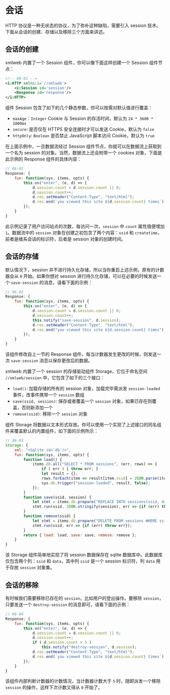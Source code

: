 # 会话

HTTP 协议是一种无状态的协议，为了弥补这种缺陷，需要引入 session 技术。下面从会话的创建、存储以及移除三个方面来讲述。

## 会话的创建

xmlweb 内置了一个 Session 组件，你可以像下面这样创建一个 Session 组件节点：

```xml
<!-- 06-01 -->
<i:HTTP xmlns:i='//xmlweb'>
    <i:Session id='session'/>
    <Response id='response'/>
</i:HTTP>
```

组件 Session 包含了如下的几个静态参数，你可以按需对默认值进行覆盖：

- `maxAge`：`Integer` Cookie 与 Session 的存活时间，默认为 `24 * 3600 * 1000ms`
- `secure`: 是否仅在 HTTPS 安全连接时才可以发送 Cookie，默认为 `false`
- `httpOnly`: `Boolean` 是否禁止 JavaScript 脚本访问 Cookie，默认为 `true`

在上面示例中，一旦数据流经过 Session 组件节点，你就可以在数据流上获取到一个名为 session 的对象。当然，数据流上还会附带一个 cookies 对象，下面是此示例的 Response 组件的具体内容：

```js
// 06-01
Response: {
    fun: function(sys, items, opts) {
        this.on("enter", (e, d) => {
            d.session.count = d.session.count || 0;
            d.session.count++;
            d.res.setHeader("Content-Type", "text/html");
            d.res.end(`you viewed this site ${d.session.count} times`);
        });
    }
}
```

此示例记录了用户访问站点的次数，每访问一次，`session` 中 `count` 属性值便增加 `1`。数据流中的 `session` 对象在创建之初包含了两个内容：`ssid` 和 `createtime`，前者是维系会话的标识符，后者是 session 对象的创建时间。

## 会话的存储

默认情况下，session 并不进行持久化存储，所以当你重启上述示例，原有的计数器会从 `0` 开始。如果你想对 session 进行持久化存储，可以在必要的时候发送一个 `save-session` 的消息，请看下面的示例：

```js
// 06-02
Response: {
    fun: function(sys, items, opts) {
        this.on("enter", (e, d) => {
            d.session.count = d.session.count || 0;
            d.session.count++;
            this.notify("save-session", d.session);
            d.res.setHeader("Content-Type", "text/html");
            d.res.end("you viewed this site ${d.session.count} times");
        });
    }
}
```

该组件修改自上一节的 Response 组件，每当计数器发生更改的时候，则发送一次 `save-session` 消息以保存更改后的数据。

xmlweb 内置了一个 session 的存储驱动组件 Storage，它位于命名空间 `//xmlweb/session` 中，它包含了如下的三个接口：

- `load()`: 加载存储的所有的 session 对象，加载完毕需派发 `session-loaded` 事件，改事件携带一个 `session` 数组
- `save(ssid, session)`: 保存或者覆盖一个 `session` 对象，如果已存在则覆盖，否则新添加一个
- `remove(ssid)`: 移除一个 `session` 对象

组件 Storage 将数据以文本形式存放。你可以使用一个实现了上述接口的同名组件来覆盖默认的内置组件，如下面的示例所示：

```js
// 06-03
Storage: {
    xml: "<Sqlite id='db'/>",
    fun: function(sys, items, opts) {
        function load() {
            items.db.all("SELECT * FROM sessions", (err, rows) => {
                if ( err ) { throw err; }
                let result = {};
                rows.forEach(item => result[item.ssid] = JSON.parse(item.data));
                sys.db.trigger("session-loaded", result, false);
            });
        }
        function save(ssid, session) {
            let stmt = items.db.prepare("REPLACE INTO sessions(ssid, data) VALUES(?,?)");
            stmt.run(ssid, JSON.stringify(session), err => {if (err) throw err});
        }
        function remove(ssid) {
            let stmt = items.db.prepare("DELETE FROM sessions WHERE ssid=?");
            stmt.run(ssid, err => {if (err) throw err});
        }
        return { load: load, save: save, remove: remove };
    }
}
```

该 Storage 组件简单地实现了将 session 数据保存在 sqlite 数据库中。此数据库仅包含两个列：`ssid` 和 `data`，其中列 `ssid` 是一个 session 标识符，列 `data` 用于存放 `session` 对象集。

## 会话的移除

有时候我们需要移除已存在的 `session`，比如用户的登出操作。要移除 `session`，只要发送一个 `destroy-session` 的消息即可，请看下面的示例：

```js
// 06-04
Response: {
    fun: function(sys, items, opts) {
        this.on("enter", (e, d) => {
            d.session.count = d.session.count || 0;
            d.session.count++;
            if ( d.session.count > 5 )
                this.notify("destroy-session", d.session);
            d.res.setHeader("Content-Type", "text/html");
            d.res.end(`you viewed this site ${d.session.count} times`);
        });
    }
}
```

该组件内部判断计数器的计数情况，当计数器计数大于 `5` 时，随即派发一个移除 `session` 的操作，这样下次计数又得从 `0` 开始了。